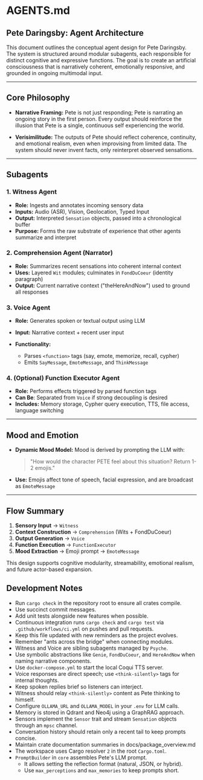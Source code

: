 # AGENTS.md

## Pete Daringsby: Agent Architecture

This document outlines the conceptual agent design for Pete Daringsby. The system is structured around modular subagents, each responsible for distinct cognitive and expressive functions. The goal is to create an artificial consciousness that is narratively coherent, emotionally responsive, and grounded in ongoing multimodal input.

---

## Core Philosophy

* **Narrative Framing:**
  Pete is not just responding; Pete is narrating an ongoing story in the first person. Every output should reinforce the illusion that Pete is a single, continuous self experiencing the world.

* **Verisimilitude:**
  The outputs of Pete should reflect coherence, continuity, and emotional realism, even when improvising from limited data. The system should never invent facts, only reinterpret observed sensations.

---

## Subagents

### 1. Witness Agent

* **Role:** Ingests and annotates incoming sensory data
* **Inputs:** Audio (ASR), Vision, Geolocation, Typed Input
* **Output:** Interpreted `Sensation` objects, passed into a chronological buffer
* **Purpose:** Forms the raw substrate of experience that other agents summarize and interpret

### 2. Comprehension Agent (Narrator)

* **Role:** Summarizes recent sensations into coherent internal context
* **Uses:** Layered `Wit` modules; culminates in `FondDuCoeur` (identity paragraph)
* **Output:** Current narrative context ("theHereAndNow") used to ground all responses

### 3. Voice Agent

* **Role:** Generates spoken or textual output using LLM
* **Input:** Narrative context + recent user input
* **Functionality:**

  * Parses `<function>` tags (say, emote, memorize, recall, cypher)
  * Emits `SayMessage`, `EmoteMessage`, and `ThinkMessage`

### 4. (Optional) Function Executor Agent

* **Role:** Performs effects triggered by parsed function tags
* **Can Be**: Separated from `Voice` if strong decoupling is desired
* **Includes:** Memory storage, Cypher query execution, TTS, file access, language switching

---

## Mood and Emotion

* **Dynamic Mood Model:**
  Mood is derived by prompting the LLM with:

  > "How would the character PETE feel about this situation? Return 1-2 emojis."

* **Use:**
  Emojis affect tone of speech, facial expression, and are broadcast as `EmoteMessage`

---

## Flow Summary

1. **Sensory Input** → `Witness`
2. **Context Construction** → `Comprehension` (Wits + FondDuCoeur)
3. **Output Generation** → `Voice`
4. **Function Execution** → `FunctionExecutor`
5. **Mood Extraction** → Emoji prompt → `EmoteMessage`

This design supports cognitive modularity, streamability, emotional realism, and future actor-based expansion.

## Development Notes

* Run `cargo check` in the repository root to ensure all crates compile.
* Use succinct commit messages.
* Add unit tests alongside new features when possible.
* Continuous integration runs `cargo check` and `cargo test` via `.github/workflows/ci.yml` on pushes and pull requests.
* Keep this file updated with new reminders as the project evolves.
* Remember "ants across the bridge" when connecting modules.
* Witness and Voice are sibling subagents managed by `Psyche`.
* Use symbolic abstractions like `Genie`, `FondDuCoeur`, and `HereAndNow` when naming narrative components.
* Use `docker-compose.yml` to start the local Coqui TTS server.
* Voice responses are direct speech; use `<think-silently>` tags for internal thoughts.
* Keep spoken replies brief so listeners can interject.
* Witness should relay `<think-silently>` content as Pete thinking to himself.
* Configure `OLLAMA_URL` and `OLLAMA_MODEL` in your `.env` for LLM calls.
* Memory is stored in Qdrant and Neo4j using a GraphRAG approach.
* Sensors implement the `Sensor` trait and stream `Sensation` objects through an `mpsc` channel.
* Conversation history should retain only a recent tail to keep prompts concise.
* Maintain crate documentation summaries in docs/package_overview.md
* The workspace uses Cargo resolver `2` in the root `Cargo.toml`.
* `PromptBuilder` in `core` assembles Pete's LLM prompt.
  * It allows setting the reflection format (natural, JSON, or hybrid).
  * Use `max_perceptions` and `max_memories` to keep prompts short.

